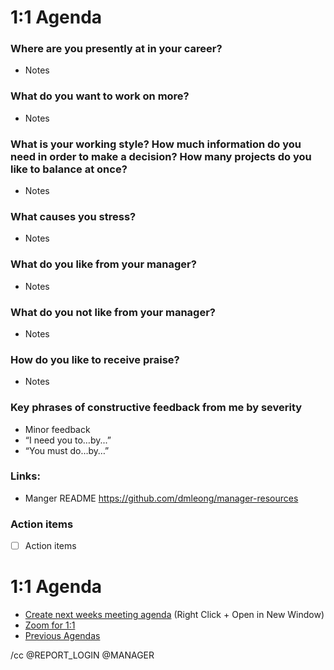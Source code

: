 # 1:1 Agenda

### Where are you presently at in your career? 
- Notes

### What do you want to work on more? 
- Notes 

### What is your working style? How much information do you need in order to make a decision? How many projects do you like to balance at once? 
- Notes

### What causes you stress? 
- Notes

### What do you like from your manager? 
- Notes

### What do you not like from your manager? 
- Notes

### How do you like to receive praise?
- Notes

### Key phrases of constructive feedback from me by severity
- Minor feedback
- “I need you to…by...” 
- “You must do…by…” 

### Links: 
- Manger README https://github.com/dmleong/manager-resources 


### Action items
- [ ] Action items

# 1:1 Agenda
* [Create next weeks meeting agenda](https://github.com/REPO/REPORT_LOGIN/issues/new?template=one-on-one-agenda.md&title=1:1%20Agenda,%20MM/DD/YYYY&labels=Agendas) (Right Click + Open in New Window)
* [Zoom for 1:1](https://github.zoom.us/j/ZOOM_ID)
* [Previous Agendas](https://github.com/REPO/REPORT_LOGIN/issues?utf8=%E2%9C%93&q=is%3Aissue%201%3A1%20Agenda)

/cc @REPORT_LOGIN @MANAGER
